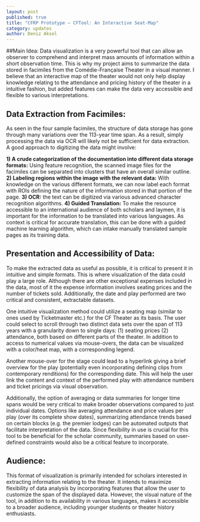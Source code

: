 ```yaml
---
layout: post
published: true
title: "CFRP Prototype – CFTool: An Interactive Seat-Map"
category: updates
author: Deniz Aksel
---
```



##Main Idea:
Data visualization is a very powerful tool that can allow an observer to comprehend and interpret mass amounts of information within a short observation time. This is why my project aims to summarize the data stored in facimiles from the Comédie-Française Theater in a visual manner.  I believe that an interactive map of the theater would not only help display knowledge relating to the attendance and pricing history of the theater in a intuitive fashion, but added features can make the data very accessible and flexible to various interpretations.

## Data Extraction from Facimiles:
As seen in the four sample facimiles, the structure of data storage has gone through many variations over the 113-year time span. As a result, simply processing the data via OCR will likely not be sufficient for data extraction. A good approach to digitizing the data might involve:

**1)	A crude categorization of the documentation into different data storage formats:** Using feature recognition, the scanned image files for the facimiles can be separated into clusters that have an overall similar outline. 
**2)	Labeling regions within the image with the relevant data:** With knowledge on the various different formats, we can now label each format with ROIs defining the nature of the information stored in that portion of the page.
**3)	OCR:** the text can be digitized via various advanced character recognition algorithms.
**4)	Guided Translation:** To make the resource accessible to an international audience of both scholars and laymen, it is important for the information to be translated into various languages. As context is critical for accurate translation, this can be done with a guided machine learning algorithm, which can intake manually translated sample pages as its training data.

## Presentation and Accessibility of Data:
To make the extracted data as useful as possible, it is critical to present it in intuitive and simple formats. This is where visualization of the data could play a large role. Although there are other exceptional expenses included in the data, most of it the expense information involves seating prices and the number of tickets sold. Additionally, the date and play performed are two critical and consistent, extractable datasets.

One intuitive visualization method could utilize a seating map (similar to ones used by Ticketmaster etc.) for the CF Theater as its basis. The user could select to scroll through two distinct data sets over the span of 113 years with a granularity down to single days: (1) seating prices (2) attendance, both based on different parts of the theater. In addition to access to numerical values via mouse-overs, the data can be visualized with a color/heat map, with a corresponding legend.

Another mouse-over for the stage could lead to a hyperlink giving a brief overview for the play (potentially even incorporating defining clips from contemporary renditions) for the corresponding date. This will help the user link the content and context of the performed play with attendance numbers and ticket pricings via visual observation.

Additionally, the option of averaging or data summaries for longer time spans would be very critical to make broader observations compared to just individual dates. Options like averaging attendance and price values per play (over its complete show dates), summarizing attendance trends based on certain blocks (e.g. the premier lodges) can be automated outputs that facilitate interpretation of the data. Since flexibility in use is crucial for this tool to be beneficial for the scholar community, summaries based on user-defined constraints would also be a critical feature to incorporate.

## Audience:
This format of visualization is primarily intended for scholars interested in extracting information relating to the theater. It intends to maximize flexibility of data analysis by incorporating features that allow the user to customize the span of the displayed data. However, the visual nature of the tool, in addition to its availability in various languages, makes it accessible to a broader audience, including younger students or theater history enthusiasts.


